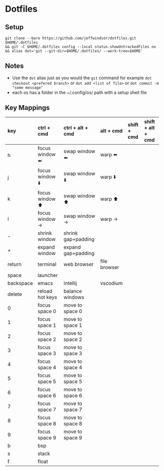 # Dotfiles

## Setup

```
git clone --bare https://github.com/jeffwindsor/dotfiles.git $HOME/.dotfiles 
&& git -C $HOME/.dotfiles config --local status.showUntrackedFiles no
&& alias dot='git --git-dir=$HOME/.dotfiles/ --work-tree=$HOME'
```

## Notes

* Use the `dot` alias just as you would the `git` command for example `dot checkout <prefered branch>` or `dot add <list of file>` or `dot commit -m "some message"`
* each os has a folder in the ~/.config/os/ path with a setup shell file 

## Key Mappings

| key           | ctrl + cmd         | ctrl + alt + cmd     | alt + cmd           | shift + cmd         | shift + alt + cmd   |
| :------------ | :----------------- | :------------------- | :------------------ | :------------------ | :------------------ |
| h             | focus window ⬅️     | swap window ⬅️        | warp ⬅️              |                     |                     |
| j             | focus window ⬇️     | swap window ⬇️        | warp ⬇️              |                     |                     |
| k             | focus window ⬆️     | swap window ⬆️        | warp ⬆️              |                     |                     |
| l             | focus window ->    | swap window ->       | warp ->             |                     |                     |
| -             | shrink window      | shrink gap+padding   |                     |                     |                     |
| +             | expand window      | expand gap+padding   |                     |                     |                     |
| return        | terminal           | web browser          | file browser        |                     |                     |
| space         | launcher           |                      |                     |                     |                     |
| backspace     | emacs              | intellij             | vscodium            |                     |                     |
| delete        | reload hot keys    | balance windows      |                     |                     |                     |
| 0             | focus space 0      | move to space 0      |                     |                     |                     |
| 1             | focus space 1      | move to space 1      |                     |                     |                     |
| 2             | focus space 2      | move to space 2      |                     |                     |                     |
| 3             | focus space 3      | move to space 3      |                     |                     |                     |
| 4             | focus space 4      | move to space 4      |                     |                     |                     |
| 5             | focus space 5      | move to space 5      |                     |                     |                     |
| 6             | focus space 6      | move to space 6      |                     |                     |                     |
| 7             | focus space 7      | move to space 7      |                     |                     |                     |
| 8             | focus space 8      | move to space 8      |                     |                     |                     |
| 9             | focus space 9      | move to space 9      |                     |                     |                     |
| b             | bsp                |                      |                     |                     |                     |
| s             | stack              |                      |                     |                     |                     |
| f             | float              |                      |                     |                     |                     |

